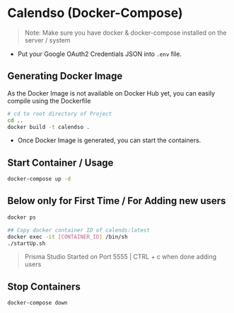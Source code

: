# Calendso (Docker-Compose)

> Note: Make sure you have docker & docker-compose installed on the server / system

- Put your Google OAuth2 Credentials JSON into  `.env` file.

## Generating Docker Image

As the Docker Image is not available on Docker Hub yet, you can easily compile using the Dockerfile

```bash
# cd to root directory of Project
cd ..
docker build -t calendso .
```

- Once Docker Image is generated, you can start the containers.

## Start Container / Usage

```bash
docker-compose up -d
```


## Below only for First Time / For Adding new users
```sh
docker ps

## Copy docker container ID of calends:latest
docker exec -it [CONTAINER_ID] /bin/sh
./startUp.sh 
```
> Prisma Studio Started on Port 5555 | CTRL + c when done adding users 

## Stop Containers
```bash
docker-compose down
```


